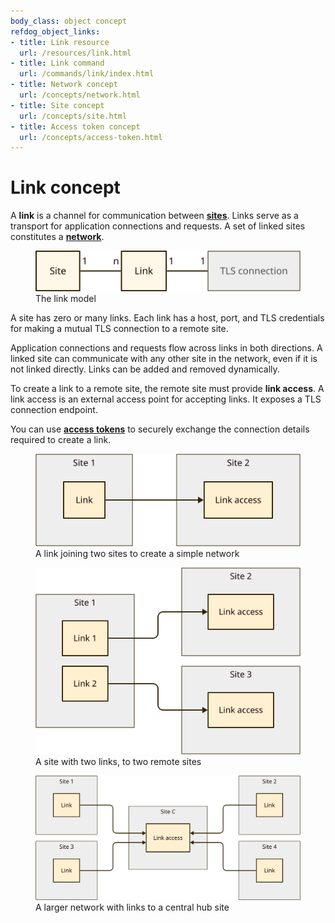 ```yaml
---
body_class: object concept
refdog_object_links:
- title: Link resource
  url: /resources/link.html
- title: Link command
  url: /commands/link/index.html
- title: Network concept
  url: /concepts/network.html
- title: Site concept
  url: /concepts/site.html
- title: Access token concept
  url: /concepts/access-token.html
---
```


# Link concept

<section>

A **link** is a channel for communication between
**[sites](site.html)**.  Links serve as a transport for application
connections and requests.  A set of linked sites constitutes a
**[network](network.html)**.

<figure>
  <img src="images/link-model.svg"/>
  <figcaption>The link model</figcaption>
</figure>

A site has zero or many links.  Each link has a host, port, and TLS
credentials for making a mutual TLS connection to a remote site.

Application connections and requests flow across links in both
directions.  A linked site can communicate with any other site in
the network, even if it is not linked directly.  Links can be added
and removed dynamically.

To create a link to a remote site, the remote site must provide
**link access**.  A link access is an external access point for
accepting links.  It exposes a TLS connection endpoint.

You can use **[access tokens](access-token.html)** to securely
exchange the connection details required to create a link.

<figure>
  <img src="images/link-1.svg"/>
  <figcaption>A link joining two sites to create a simple network</figcaption>
</figure>

<figure>
  <img src="images/link-2.svg"/>
  <figcaption>A site with two links, to two remote sites</figcaption>
</figure>

<figure>
  <img src="images/link-3.svg"/>
  <figcaption>A larger network with links to a central hub site</figcaption>
</figure>

</section>
